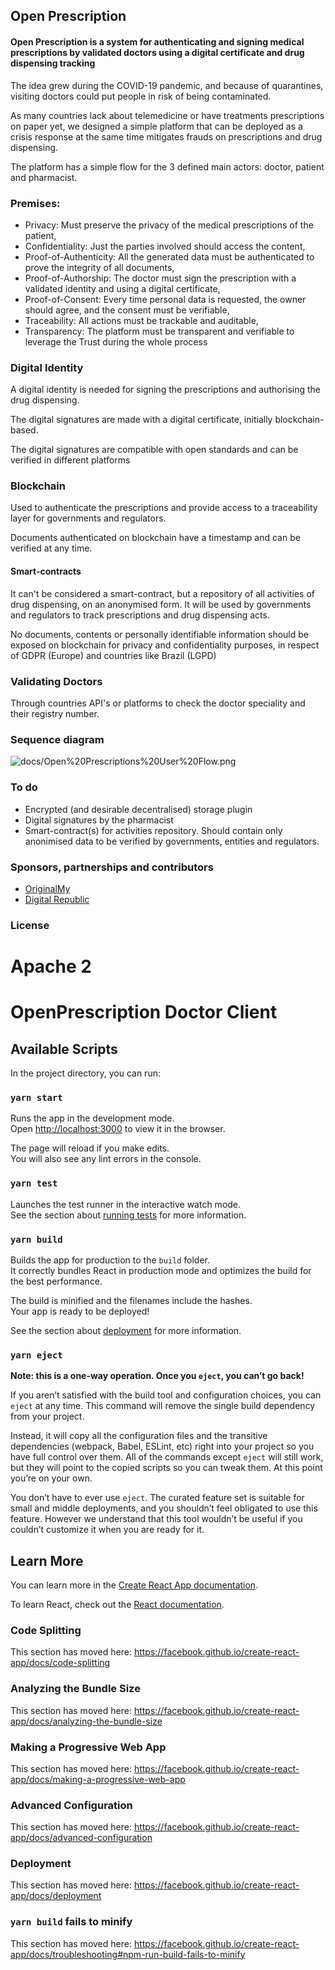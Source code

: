 ## Open Prescription
#### Open Prescription is a system for authenticating and signing medical prescriptions by validated doctors using a digital certificate and drug dispensing tracking

The idea grew during the COVID-19 pandemic, and because of quarantines, visiting doctors could put people in risk of being contaminated.

As many countries lack about telemedicine or have treatments prescriptions on paper yet, we designed a simple platform that can be deployed as a crisis response at the same time mitigates frauds on prescriptions and drug dispensing.

The platform has a simple flow for the 3 defined main actors: doctor, patient and pharmacist.

### Premises:
* Privacy: Must preserve the privacy of the medical prescriptions of the patient,
* Confidentiality: Just the parties involved should access the content,
* Proof-of-Authenticity: All the generated data must be authenticated to prove the integrity of all documents,
* Proof-of-Authorship: The doctor must sign the prescription with a validated identity and using a digital certificate,
* Proof-of-Consent: Every time personal data is requested, the owner should agree, and the consent must be verifiable,
* Traceability: All actions must be trackable and auditable,
* Transparency: The platform must be transparent and verifiable to leverage the Trust during the whole process

### Digital Identity
A digital identity is needed for signing the prescriptions and authorising the drug dispensing.

The digital signatures are made with a digital certificate, initially blockchain-based.

The digital signatures are compatible with open standards and can be verified in different platforms

### Blockchain
Used to authenticate the prescriptions and provide access to a traceability layer for governments and regulators.

Documents authenticated on blockchain have a timestamp and can be verified at any time.

#### Smart-contracts
It can't be considered a smart-contract, but a repository of all activities of drug dispensing, on an anonymised form. It will be used by governments and regulators to track prescriptions and drug dispensing acts.

No documents, contents or personally identifiable information should be exposed on blockchain for privacy and confidentiality purposes, in respect of GDPR (Europe) and countries like Brazil (LGPD)

### Validating Doctors
Through countries API's or platforms to check the doctor speciality and their registry number.


### Sequence diagram
![docs/Open%20Prescriptions%20User%20Flow.png](https://raw.githubusercontent.com/OpenPrescription/openprescription/master/docs/Open%20Prescriptions%20User%20Flow.png)

### To do
* Encrypted (and desirable decentralised) storage plugin
* Digital signatures by the pharmacist
* Smart-contract(s) for activities repository. Should contain only anonimised data to be verified by governments, entities and regulators.

### Sponsors, partnerships and contributors
* [OriginalMy](https://originalmy.com)
* [Digital Republic](https://digitalrepublic.com.br/)


### License
Apache 2
=======
# OpenPrescription Doctor Client

## Available Scripts

In the project directory, you can run:

### `yarn start`

Runs the app in the development mode.<br />
Open [http://localhost:3000](http://localhost:3000) to view it in the browser.

The page will reload if you make edits.<br />
You will also see any lint errors in the console.

### `yarn test`

Launches the test runner in the interactive watch mode.<br />
See the section about [running tests](https://facebook.github.io/create-react-app/docs/running-tests) for more information.

### `yarn build`

Builds the app for production to the `build` folder.<br />
It correctly bundles React in production mode and optimizes the build for the best performance.

The build is minified and the filenames include the hashes.<br />
Your app is ready to be deployed!

See the section about [deployment](https://facebook.github.io/create-react-app/docs/deployment) for more information.

### `yarn eject`

**Note: this is a one-way operation. Once you `eject`, you can’t go back!**

If you aren’t satisfied with the build tool and configuration choices, you can `eject` at any time. This command will remove the single build dependency from your project.

Instead, it will copy all the configuration files and the transitive dependencies (webpack, Babel, ESLint, etc) right into your project so you have full control over them. All of the commands except `eject` will still work, but they will point to the copied scripts so you can tweak them. At this point you’re on your own.

You don’t have to ever use `eject`. The curated feature set is suitable for small and middle deployments, and you shouldn’t feel obligated to use this feature. However we understand that this tool wouldn’t be useful if you couldn’t customize it when you are ready for it.

## Learn More

You can learn more in the [Create React App documentation](https://facebook.github.io/create-react-app/docs/getting-started).

To learn React, check out the [React documentation](https://reactjs.org/).

### Code Splitting

This section has moved here: https://facebook.github.io/create-react-app/docs/code-splitting

### Analyzing the Bundle Size

This section has moved here: https://facebook.github.io/create-react-app/docs/analyzing-the-bundle-size

### Making a Progressive Web App

This section has moved here: https://facebook.github.io/create-react-app/docs/making-a-progressive-web-app

### Advanced Configuration

This section has moved here: https://facebook.github.io/create-react-app/docs/advanced-configuration

### Deployment

This section has moved here: https://facebook.github.io/create-react-app/docs/deployment

### `yarn build` fails to minify

This section has moved here: https://facebook.github.io/create-react-app/docs/troubleshooting#npm-run-build-fails-to-minify
